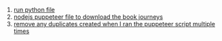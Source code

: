 <!-- 1. headless/all_books_activities.json -->
1. [run python file](<using_code_interpreter/attempt 1 modified.py>)
2. [nodejs puppeteer file to download the book journeys](using_code_interpreter/download_book_json_synchronous.js)
3. [remove any duplicates created when I ran the puppeteer script multiple times](using_code_interpreter/remove_duplicate_files.py)